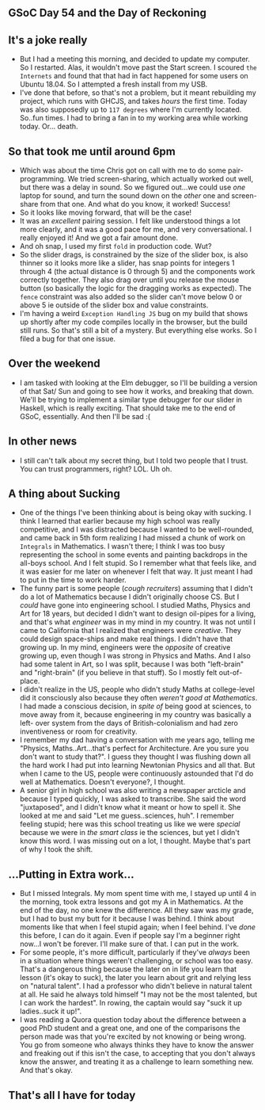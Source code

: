## GSoC Day 54 and the Day of Reckoning

## It's a joke really
- But I had a meeting this morning, and decided to update my computer.
  So I restarted.
  Alas, it wouldn't move past the Start screen. I scoured ```the Internets``` and found
  that that had in fact happened for some users on Ubuntu 18.04. So I attempted a fresh
  install from my USB.
- I've done that before, so that's not a problem, but it meant rebuilding my project, which
  runs with GHCJS, and takes *hours* the first time. Today was also supposedly up to ```117 degrees```
  where I'm currently located. So..fun times. I had to bring a fan in to my working area while
  working today. Or... death.
  
## So that took me until around 6pm
 - Which was about the time Chris got on call with me to do some pair-programming.
   We tried screen-sharing, which actually worked out well, but there was a delay in sound.
   So we figured out...we could use *one* laptop for sound, and turn the sound down on the
   *other* one and screen-share from that one. And what do you know, it worked! Success!
 - So it looks like moving forward, that will be the case!
 - It was an *excellent* pairing session. I felt like understood things a lot more clearly,
   and it was a good pace for me, and very conversational. I really enjoyed it! And we got
   a fair amount done.
 - And oh snap, I used my first ```fold``` in production code. Wut?
 - So the slider drags, is constrained by the size of the slider box, is also thinner so it
   looks more like a slider, has snap points for integers 1 through 4 (the actual distance is
   0 through 5) and the components work correctly together. They also drag over until you
   release the mouse button (so basically the logic for the dragging works as expected).
   The ```fence``` constraint was also added so the slider can't move below 0 or above 5
   ie outside of the slider box and value constraints.
 - I'm having a weird ```Exception Handling JS``` bug on my build that shows up shortly
   after my code compiles locally in the browser, but the build still runs. So that's still
   a bit of a mystery. But everything else works. So I filed a bug for that one issue.
 
## Over the weekend
 - I am tasked with looking at the Elm debugger, so I'll be building a version of that Sat/ Sun and 
   going to see how it works, and breaking that down. We'll be trying to implement a similar
   type debugger for our slider in Haskell, which is really exciting. That should take me
   to the end of GSoC, essentially. And then I'll be sad :(
   
## In other news
 - I still can't talk about my secret thing, but I told two people that I trust. You can trust
   programmers, right? LOL. Uh oh.
   
## A thing about Sucking
 - One of the things I've been thinking about is being okay with sucking. I think I learned that
   earlier because my high school was really competitive, and I was distracted because I wanted
   to be well-rounded, and came back in 5th form realizing I had missed a chunk of work on 
   ```Integrals``` in Mathematics. I wasn't there; I think I was too busy representing the school
   in some events and painting backdrops in the all-boys school. And I felt stupid. So I remember
   what that feels like, and it was easier for me later on whenever I felt that way. It just meant
   I had to put in the time to work harder.
 - The funny part is some people (*cough recruiters*) assuming that I didn't do a lot of Mathematics because I didn't
   originally choose CS. But I *could* have gone into engineering school. I studied Maths, Physics
   and Art for 18 years, but decided I didn't want to design oil-pipes for a living, and that's what
   *engineer* was in my mind in my country. It was not until I came to California that I realized that
   engineers were *creative*. They could design space-ships and make real things. I didn't have
   that growing up. In my mind, engineers were the *opposite* of creative growing up, even though
   I was strong in Physics and Maths. And I also had some talent in Art, so I was split, because I
   was both "left-brain" and "right-brain" (if you believe in that stuff). So I mostly felt out-of-place.
 - I didn't realize in the US, people who didn't study Maths at college-level did it consciously also
   because they often *weren't good at Mathematics*. I had made a conscious decision, in *spite of* 
   being good at sciences, to move away from it, because engineering in my country was basically a left-
   over system from the days of British-colonialism and had zero inventiveness or room for creativity.
 - I remember my dad having a conversation with me years ago, telling me "Physics, Maths..Art...that's
   perfect for Architecture. Are you sure you don't want to study that?". I guess they thought I was 
   flushing down all the hard work I had put into learning Newtonian Physics and all that. But when
   I came to the US, people were continuously astounded that I'd do well at Mathematics. Doesn't everyone?,
   I thought.
 - A senior girl in high school was also writing a newspaper arcticle and because I typed quickly, I was asked
   to transcribe. She said the word "juxtaposed", and I didn't know what it meant or how to spell it.
   She looked at me and said "Let me guess..sciences, huh". I remember feeling stupid; here was this school
   treating us like we were *special* because we were in *the smart class* ie the sciences, but yet I didn't
   know this word. I was missing out on a lot, I thought. Maybe that's part of why I took the shift.
   
## ...Putting in Extra work...
 - But I missed Integrals. My mom spent time with me, I stayed up until 4 in the morning, took extra lessons and got my A
   in Mathematics. At the end of the day, no one knew the difference. All they saw was my grade,
   but I had to bust my butt for it because I was behind. I think about moments like that when
   I feel stupid again; when I feel behind. I've *done* this before, I can do it again. Even if
   people say I'm a beginner right now...I won't be forever. I'll make sure of that. I can put in the work.
 - For some people, it's more difficult, particularly if they've *always* been in a situation where
   things weren't challenging, or school was too easy. That's a dangerous thing because the later on
   in life you learn that lesson (it's okay to suck), the later you learn about grit and relying
   less on "natural talent". I had a professor who didn't believe in natural talent at all. He said
   he always told himself "I may not be the most talented, but I can work the hardest". In rowing,
   the captain would say "suck it up ladies..suck it up!". 
 - I was reading a Quora question today about the difference between a good PhD student and a great one,
   and one of the comparisons the person made was that you're excited by not knowing or being wrong.
   You go from someone who always thinks they have to know the answer and freaking out if this isn't the
   case, to accepting that you don't always know the answer, and treating it as a challenge to learn
   something new. And that's okay.
   
 ## That's all I have for today
